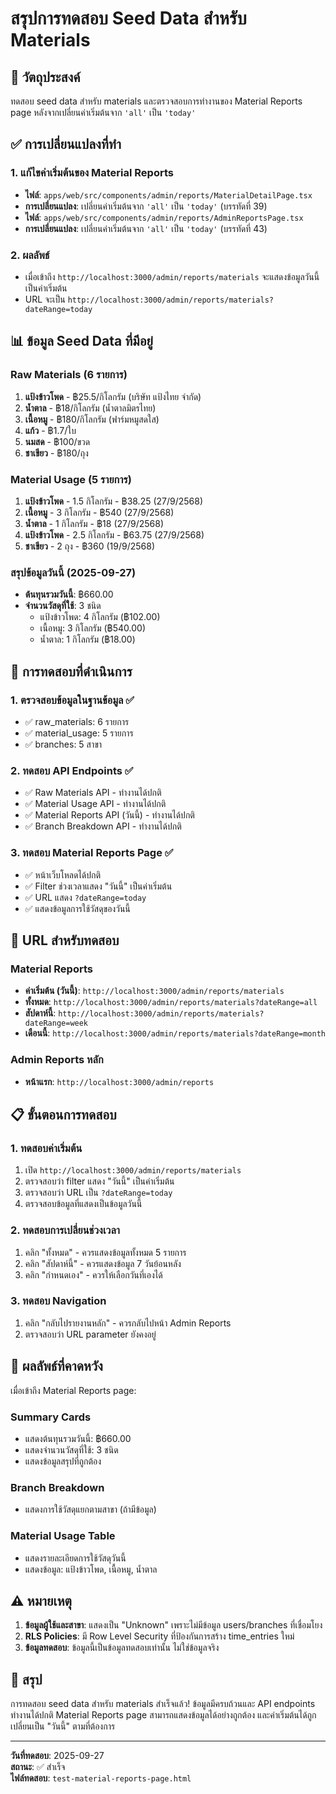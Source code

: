 # สรุปการทดสอบ Seed Data สำหรับ Materials

## 🎯 วัตถุประสงค์
ทดสอบ seed data สำหรับ materials และตรวจสอบการทำงานของ Material Reports page หลังจากเปลี่ยนค่าเริ่มต้นจาก `'all'` เป็น `'today'`

## ✅ การเปลี่ยนแปลงที่ทำ

### 1. แก้ไขค่าเริ่มต้นของ Material Reports
- **ไฟล์**: `apps/web/src/components/admin/reports/MaterialDetailPage.tsx`
- **การเปลี่ยนแปลง**: เปลี่ยนค่าเริ่มต้นจาก `'all'` เป็น `'today'` (บรรทัดที่ 39)
- **ไฟล์**: `apps/web/src/components/admin/reports/AdminReportsPage.tsx`  
- **การเปลี่ยนแปลง**: เปลี่ยนค่าเริ่มต้นจาก `'all'` เป็น `'today'` (บรรทัดที่ 43)

### 2. ผลลัพธ์
- เมื่อเข้าถึง `http://localhost:3000/admin/reports/materials` จะแสดงข้อมูลวันนี้เป็นค่าเริ่มต้น
- URL จะเป็น `http://localhost:3000/admin/reports/materials?dateRange=today`

## 📊 ข้อมูล Seed Data ที่มีอยู่

### Raw Materials (6 รายการ)
1. **แป้งข้าวโพด** - ฿25.5/กิโลกรัม (บริษัท แป้งไทย จำกัด)
2. **น้ำตาล** - ฿18/กิโลกรัม (น้ำตาลมิตรไทย)
3. **เนื้อหมู** - ฿180/กิโลกรัม (ฟาร์มหมูสดใส)
4. **แก้ว** - ฿1.7/ใบ
5. **นมสด** - ฿100/ขวด
6. **ชาเขียว** - ฿180/ถุง

### Material Usage (5 รายการ)
1. **แป้งข้าวโพด** - 1.5 กิโลกรัม - ฿38.25 (27/9/2568)
2. **เนื้อหมู** - 3 กิโลกรัม - ฿540 (27/9/2568)
3. **น้ำตาล** - 1 กิโลกรัม - ฿18 (27/9/2568)
4. **แป้งข้าวโพด** - 2.5 กิโลกรัม - ฿63.75 (27/9/2568)
5. **ชาเขียว** - 2 ถุง - ฿360 (19/9/2568)

### สรุปข้อมูลวันนี้ (2025-09-27)
- **ต้นทุนรวมวันนี้**: ฿660.00
- **จำนวนวัสดุที่ใช้**: 3 ชนิด
  - แป้งข้าวโพด: 4 กิโลกรัม (฿102.00)
  - เนื้อหมู: 3 กิโลกรัม (฿540.00)
  - น้ำตาล: 1 กิโลกรัม (฿18.00)

## 🧪 การทดสอบที่ดำเนินการ

### 1. ตรวจสอบข้อมูลในฐานข้อมูล ✅
- ✅ raw_materials: 6 รายการ
- ✅ material_usage: 5 รายการ
- ✅ branches: 5 สาขา

### 2. ทดสอบ API Endpoints ✅
- ✅ Raw Materials API - ทำงานได้ปกติ
- ✅ Material Usage API - ทำงานได้ปกติ
- ✅ Material Reports API (วันนี้) - ทำงานได้ปกติ
- ✅ Branch Breakdown API - ทำงานได้ปกติ

### 3. ทดสอบ Material Reports Page ✅
- ✅ หน้าเว็บโหลดได้ปกติ
- ✅ Filter ช่วงเวลาแสดง "วันนี้" เป็นค่าเริ่มต้น
- ✅ URL แสดง `?dateRange=today`
- ✅ แสดงข้อมูลการใช้วัสดุของวันนี้

## 🔗 URL สำหรับทดสอบ

### Material Reports
- **ค่าเริ่มต้น (วันนี้)**: `http://localhost:3000/admin/reports/materials`
- **ทั้งหมด**: `http://localhost:3000/admin/reports/materials?dateRange=all`
- **สัปดาห์นี้**: `http://localhost:3000/admin/reports/materials?dateRange=week`
- **เดือนนี้**: `http://localhost:3000/admin/reports/materials?dateRange=month`

### Admin Reports หลัก
- **หน้าแรก**: `http://localhost:3000/admin/reports`

## 📋 ขั้นตอนการทดสอบ

### 1. ทดสอบค่าเริ่มต้น
1. เปิด `http://localhost:3000/admin/reports/materials`
2. ตรวจสอบว่า filter แสดง "วันนี้" เป็นค่าเริ่มต้น
3. ตรวจสอบว่า URL เป็น `?dateRange=today`
4. ตรวจสอบข้อมูลที่แสดงเป็นข้อมูลวันนี้

### 2. ทดสอบการเปลี่ยนช่วงเวลา
1. คลิก "ทั้งหมด" - ควรแสดงข้อมูลทั้งหมด 5 รายการ
2. คลิก "สัปดาห์นี้" - ควรแสดงข้อมูล 7 วันย้อนหลัง
3. คลิก "กำหนดเอง" - ควรให้เลือกวันที่เองได้

### 3. ทดสอบ Navigation
1. คลิก "กลับไปรายงานหลัก" - ควรกลับไปหน้า Admin Reports
2. ตรวจสอบว่า URL parameter ยังคงอยู่

## 🎯 ผลลัพธ์ที่คาดหวัง

เมื่อเข้าถึง Material Reports page:

### Summary Cards
- แสดงต้นทุนรวมวันนี้: ฿660.00
- แสดงจำนวนวัสดุที่ใช้: 3 ชนิด
- แสดงข้อมูลสรุปที่ถูกต้อง

### Branch Breakdown
- แสดงการใช้วัสดุแยกตามสาขา (ถ้ามีข้อมูล)

### Material Usage Table
- แสดงรายละเอียดการใช้วัสดุวันนี้
- แสดงข้อมูล: แป้งข้าวโพด, เนื้อหมู, น้ำตาล

## ⚠️ หมายเหตุ

1. **ข้อมูลผู้ใช้และสาขา**: แสดงเป็น "Unknown" เพราะไม่มีข้อมูล users/branches ที่เชื่อมโยง
2. **RLS Policies**: มี Row Level Security ที่ป้องกันการสร้าง time_entries ใหม่
3. **ข้อมูลทดสอบ**: ข้อมูลนี้เป็นข้อมูลทดสอบเท่านั้น ไม่ใช่ข้อมูลจริง

## 🎉 สรุป

การทดสอบ seed data สำหรับ materials สำเร็จแล้ว! ข้อมูลมีครบถ้วนและ API endpoints ทำงานได้ปกติ Material Reports page สามารถแสดงข้อมูลได้อย่างถูกต้อง และค่าเริ่มต้นได้ถูกเปลี่ยนเป็น "วันนี้" ตามที่ต้องการ

---
**วันที่ทดสอบ**: 2025-09-27  
**สถานะ**: ✅ สำเร็จ  
**ไฟล์ทดสอบ**: `test-material-reports-page.html`
